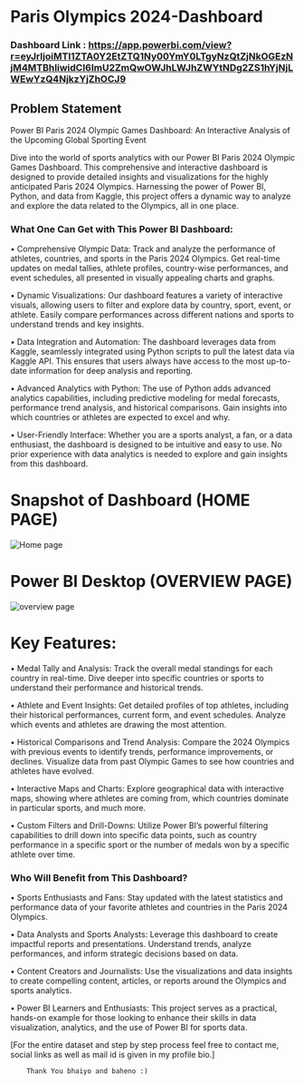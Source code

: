 # Paris Olympics 2024-Dashboard

### Dashboard Link : https://app.powerbi.com/view?r=eyJrIjoiMTI1ZTA0Y2EtZTQ1Ny00YmY0LTgyNzQtZjNkOGEzNjM4MTBhIiwidCI6ImU2ZmQwOWJhLWJhZWYtNDg2ZS1hYjNjLWEwYzQ4NjkzYjZhOCJ9
## Problem Statement

Power BI Paris 2024 Olympic Games Dashboard: An Interactive Analysis of the Upcoming Global Sporting Event

Dive into the world of sports analytics with our Power BI Paris 2024 Olympic Games Dashboard. This comprehensive and interactive dashboard is designed to provide detailed insights and visualizations for the highly anticipated Paris 2024 Olympics. Harnessing the power of Power BI, Python, and data from Kaggle, this project offers a dynamic way to analyze and explore the data related to the Olympics, all in one place.


### What One Can Get with This Power BI Dashboard:

• Comprehensive Olympic Data: Track and analyze the performance of athletes, countries, and sports in the Paris 2024 Olympics. Get real-time updates on medal tallies, athlete profiles, country-wise performances, and event schedules, all presented in visually appealing charts and graphs.

• Dynamic Visualizations: Our dashboard features a variety of interactive visuals, allowing users to filter and explore data by country, sport, event, or athlete. Easily compare performances across different nations and sports to understand trends and key insights.

• Data Integration and Automation: The dashboard leverages data from Kaggle, seamlessly integrated using Python scripts to pull the latest data via Kaggle API. This ensures that users always have access to the most up-to-date information for deep analysis and reporting.

• Advanced Analytics with Python: The use of Python adds advanced analytics capabilities, including predictive modeling for medal forecasts, performance trend analysis, and historical comparisons. Gain insights into which countries or athletes are expected to excel and why.

• User-Friendly Interface: Whether you are a sports analyst, a fan, or a data enthusiast, the dashboard is designed to be intuitive and easy to use. No prior experience with data analytics is needed to explore and gain insights from this dashboard.


# Snapshot of Dashboard (HOME PAGE)

![Home page](https://github.com/user-attachments/assets/36a5c837-f2d2-478f-8ef2-cc30577aec73)


 
 # Power BI Desktop (OVERVIEW PAGE)

 
![overview page](https://github.com/user-attachments/assets/59067155-5294-4635-9e1e-5ca3a77ac7b4)


# Key Features:

• Medal Tally and Analysis: Track the overall medal standings for each country in real-time. Dive deeper into specific countries or sports to understand their performance and historical trends.

• Athlete and Event Insights: Get detailed profiles of top athletes, including their historical performances, current form, and event schedules. Analyze which events and athletes are drawing the most attention.

• Historical Comparisons and Trend Analysis: Compare the 2024 Olympics with previous events to identify trends, performance improvements, or declines. Visualize data from past Olympic Games to see how countries and athletes have evolved.

• Interactive Maps and Charts: Explore geographical data with interactive maps, showing where athletes are coming from, which countries dominate in particular sports, and much more.

• Custom Filters and Drill-Downs: Utilize Power BI’s powerful filtering capabilities to drill down into specific data points, such as country performance in a specific sport or the number of medals won by a specific athlete over time.

### Who Will Benefit from This Dashboard?
• Sports Enthusiasts and Fans: Stay updated with the latest statistics and performance data of your favorite athletes and countries in the Paris 2024 Olympics.

• Data Analysts and Sports Analysts: Leverage this dashboard to create impactful reports and presentations. Understand trends, analyze performances, and inform strategic decisions based on data.

• Content Creators and Journalists: Use the visualizations and data insights to create compelling content, articles, or reports around the Olympics and sports analytics.

• Power BI Learners and Enthusiasts: This project serves as a practical, hands-on example for those looking to enhance their skills in data visualization, analytics, and the use of Power BI for sports data.

[For the entire dataset and step by step process feel free to contact me, 
social links as well as mail id is given in my profile bio.]

        Thank You bhaiyo and baheno :)
